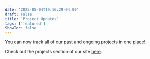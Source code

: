 ```yaml
---
date: '2025-05-04T19:16:29-04:00'
draft: False
title: 'Project Updates'
tags: ['featured']
ShowToc: false
---
```


You can now track all of our past and ongoing projects in one place!

Check out the projects section of our site [here](/projects).